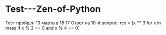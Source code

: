 # Test---Zen-of-Python
Тест пройден 13 марта в 18:17
Ответ на 10-й вопрос:
res = [x ** 3 for x in mass if x % 3 == 0 and x % 4 == 0]
